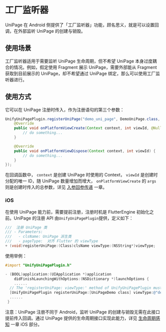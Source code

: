 # 工厂监听器

UniPage 在 Android 侧提供了「工厂监听器」功能，顾名思义，就是可以设置回调，在外部监听 UniPage 的创建与销毁。

## 使用场景

工厂监听器适用于需要监听 UniPage 生命周期，但不希望 UniPage 本身过度耦合的情况。例如，假定使用 Fragment 展示 UniPage，需要外部能从 Fragment 获取到目前展示的 UniPage，却不希望通过 UniPage 绑定，那么可以使用工厂监听器进行。

## 使用方式

它可以在 UniPage 注册时传入，作为注册语句的第三个参数：

```java
UnifyUniPagePlugin.registerUniPage("demo_uni_page", DemoUniPage.class, new AbsUniPageFactoryListener() {
    @Override
    public void onPlatformViewCreate(Context context, int viewId, @Nullable Object args) {
        // do something...
    }

    @Override
    public void onPlatformViewDispose(Context context, int viewId) {
        // do something...
    }
});
```

在回调函数中， `context` 是创建 UniPage 时使用的 Context， `viewId` 是创建时分配的唯一 ID，随 UniPage 数量增加而增大， `onPlatformViewCreate` 的 `args` 则是创建时传入的总参数，详见 [入参回参传递](./04.入参回参传递.md) 一章。

### iOS
在使用 UniPage 能力前，需要提前注册，注册时机是 FlutterEngine 初始化之前。UniPage 的注册 API 由`UnifyUniPagePlugin`提供，定义如下：

```objectivec
///  注册 UniPage 类
/// - Parameters:
///   - clsName: UniPage 派生类
///   - pageType:  对齐 Flutter 的 viewType
+ (void)registerUniPage:(Class)clsName viewType:(NSString*)viewType;
```
使用举例：

```objectivec
#import "UnifyUniPagePlugin.h"

- (BOOL)application:(UIApplication *)application
    didFinishLaunchingWithOptions:(NSDictionary *)launchOptions {
    ......
  // The 'registerUniPage: viewType:' method of UnifyUniPagePlugin must be called before the 'registerWithRegistry:' method of GeneratedPluginRegistry
  [UnifyUniPagePlugin registerUniPage:[UniPageDemo class] viewType:@"demo"];
  ......
 }
```
注意：UniPage 注册不同于 Android，监听 UniPage 的创建与销毁无需在此接口提前传入回调。通过 UniPage 提供的生命周期接口实现此能力，详见 [生命周期感知](./02.生命周期感知.md) 一章 iOS 部分。
